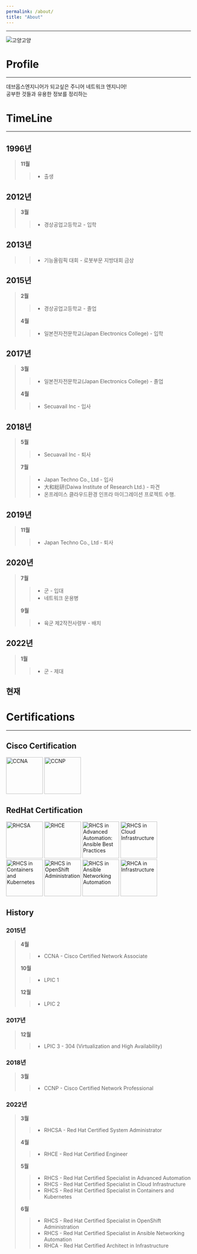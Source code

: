 ```yaml
---
permalink: /about/
title: "About"
---
```

---
![고양고양](https://avatars.githubusercontent.com/u/63218097?v=4)

# Profile  
---
데브옵스엔지니어가 되고싶은 주니어 네트워크 엔지니어!  
공부한 것들과 유용한 정보를 정리하는

# TimeLine
---
## 1996년  
>**11월**  
>> - 출생   


## 2012년  
>**3월**  
>> - 경상공업고등학교 - 입학  


## 2013년  
>> - 기능올림픽 대회 - 로봇부문 지방대회 금상  


## 2015년  
>**2월**  
>> - 경상공업고등학교 - 졸업  
>
>**4월**  
>> - 일본전자전문학교(Japan Electronics College) - 입학  


## 2017년  
>**3월**  
>> - 일본전자전문학교(Japan Electronics College) - 졸업   
>> 
>**4월**  
>> - Secuavail Inc - 입사  


## 2018년  
>**5월**  
>> - Secuavail Inc - 퇴사  
>> 
>**7월**  
>> - Japan Techno Co., Ltd - 입사  
>> - 大和総研(Daiwa Institute of Research Ltd.) - 파견  
>> - 온프레미스 클라우드환경 인프라 마이그레이션 프로젝트 수행.  


## 2019년  
>**11월**  
>> - Japan Techno Co., Ltd - 퇴사  
>  

## 2020년  
>**7월**  
>> - 군 - 입대  
>> - 네트워크 운용병  
>> 
>> 
>**9월**  
>> - 육군 제2작전사령부 - 배치  

## 2022년  
>**1월**  
>> - 군 - 제대  

## 현재  

# Certifications  
---
## Cisco Certification
<a href="https://www.credly.com/badges/7d904446-7329-4d53-93a4-df5be61c886f"><img src="https://images.credly.com/size/340x340/images/683783d8-eaac-4c37-a14d-11bd8a36321d/ccna_600.png" width=100 alt="CCNA"></a> 
<a href="https://www.credly.com/badges/6fa81a01-e9cc-430c-9578-8c51b2fb0e2a"><img src="https://images.credly.com/size/340x340/images/706353b7-3a49-4e7b-80d6-ce80a597f580/cisco_ccnp_R_26S.png" width=100 alt="CCNP"></a>  

## RedHat Certification
<a href="https://www.credly.com/badges/d795e65e-bc48-45ec-aef7-4caf709b73b5"><img src="https://images.credly.com/size/340x340/images/572de0ba-2c59-4816-a59d-b0e1687e45ee/image.png" width=100 alt="RHCSA"></a>
<a href="https://www.credly.com/badges/3c3513ae-173a-4dfb-8b9d-f8a63d63cd83"><img src="https://images.credly.com/size/340x340/images/19c4e804-54fe-4857-b022-7cfd5520596c/image.png" width=100 alt="RHCE"></a>
<a href="https://www.credly.com/badges/66aa7a55-51c2-44c2-81e8-b48375898a0f"><img src="https://images.credly.com/size/340x340/images/bac8e6c2-e93e-419b-9348-9b09c7ba283b/image.png" width=100 alt="RHCS in Advanced Automation: Ansible Best Practices"></a>
<a href="https://www.credly.com/badges/25ac6cbe-a7e4-4550-8cbe-e27691a9447a"><img src="https://images.credly.com/size/340x340/images/51c369dc-fe98-4642-8eb5-b994cc1231e0/image.png" width=100 alt="RHCS in Cloud Infrastructure"></a>
<a href="https://www.credly.com/badges/39c6dc08-8f48-40b4-9363-069369db9cbd"><img src="https://images.credly.com/size/340x340/images/1dd8824f-d6b6-4967-906a-7bd3c0063fae/image.png" width=100 alt="RHCS in Containers and Kubernetes"></a>
<a href="https://www.credly.com/badges/de96b347-fe6a-4d4c-9707-7163399282ce"><img src="https://images.credly.com/size/340x340/images/b8ca27dc-36f7-4ca4-ad86-b2610b5227ed/image.png" width=100 alt="RHCS in OpenShift Administration"></a>
<a href="https://www.credly.com/badges/32f35380-febb-445a-9c82-f0e71c9c15df"><img src="https://images.credly.com/size/340x340/images/4c31b83c-3570-4fed-9bb3-8518a6eb81ca/image.png" width=100 alt="RHCS in Ansible Networking Automation"></a>
<a href="https://www.credly.com/badges/bb34600e-6c4a-4fbf-910c-6dd8070fabbe"><img src="https://images.credly.com/size/340x340/images/fdac57a1-cecc-4790-89da-ac5e6121fef1/image.png" width=100 alt="RHCA in Infrastructure"></a>

## History  
### 2015년
>**4월**  
>> - CCNA - Cisco Certified Network Associate  
> 
>**10월**  
>> - LPIC 1  
> 
>**12월**  
>> - LPIC 2  

### 2017년
>**12월**  
>> - LPIC 3 - 304 (Virtualization and High Availability)  

### 2018년
>**3월**  
>> - CCNP - Cisco Certified Network Professional  

### 2022년
>**3월**  
>> - RHCSA - Red Hat Certified System Administrator  
> 
>**4월**  
>> - RHCE - Red Hat Certified Engineer  
> 
>**5월**  
>> - RHCS - Red Hat Certified Specialist in Advanced Automation  
>> - RHCS - Red Hat Certified Specialist in Cloud Infrastructure  
>> - RHCS - Red Hat Certified Specialist in Containers and Kubernetes  
> 
>**6월**  
>> - RHCS - Red Hat Certified Specialist in OpenShift Administration  
>> - RHCS - Red Hat Certified Specialist in Ansible Networking Automation  
>> - RHCA - Red Hat Certified Architect in Infrastructure  
> 
